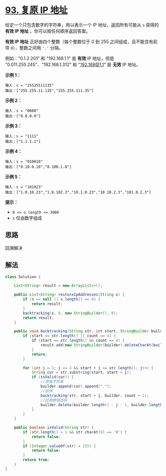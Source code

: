 # [93. 复原 IP 地址](https://leetcode-cn.com/problems/restore-ip-addresses/)

给定一个只包含数字的字符串，用以表示一个 IP 地址，返回所有可能从 `s` 获得的 **有效 IP 地址** 。你可以按任何顺序返回答案。

**有效 IP 地址** 正好由四个整数（每个整数位于 0 到 255 之间组成，且不能含有前导 `0`），整数之间用 `'.'` 分隔。

例如："0.1.2.201" 和 "192.168.1.1" 是 **有效** IP 地址，但是 "0.011.255.245"、"192.168.1.312" 和 "192.168@1.1" 是 **无效** IP 地址。

 

**示例 1：**

```
输入：s = "25525511135"
输出：["255.255.11.135","255.255.111.35"]
```

**示例 2：**

```
输入：s = "0000"
输出：["0.0.0.0"]
```

**示例 3：**

```
输入：s = "1111"
输出：["1.1.1.1"]
```

**示例 4：**

```
输入：s = "010010"
输出：["0.10.0.10","0.100.1.0"]
```

**示例 5：**

```
输入：s = "101023"
输出：["1.0.10.23","1.0.102.3","10.1.0.23","10.10.2.3","101.0.2.3"]
```

 

**提示：**

- `0 <= s.length <= 3000`
- `s` 仅由数字组成

## 思路

回溯解决

## 解法

```java
class Solution {

    List<String> result = new ArrayList<>();

    public List<String> restoreIpAddresses(String s) {
        if (s == null || s.length() == 0) {
            return result;
        }
        backtracking(s, 0, new StringBuilder(), 0);
        return result;
    }

    public void backtracking(String str, int start, StringBuilder builder, int count) {
        if (start == str.length() || count == 4) {
            if (start == str.length() && count == 4) {
                result.add(new StringBuilder(builder).deleteCharAt(builder.length() - 1).toString());
            }
            return;
        }

        for (int j = 1; j <= 3 && start + j <= str.length(); j++) {
            String cur = str.substring(start, start + j);
            if (isValid(cur)) {
                //拼接字符串
                builder.append(cur).append(".");
                //回溯
                backtracking(str, start + j, builder, count + 1);
                //回溯撤销选择
                builder.delete(builder.length() - j - 1, builder.length());
            }
        }
    }

    public boolean isValid(String str) {
        if (str.length() > 1 && str.charAt(0) == '0') {
            return false;
        }
        if (Integer.valueOf(str) > 255) {
            return false;
        }
        return true;
    }
}
```

